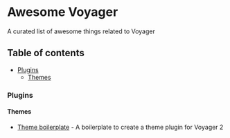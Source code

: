 # Awesome Voyager
A curated list of awesome things related to Voyager

## Table of contents

- [Plugins](#plugins)
  - [Themes](#themes)
  
  
  
### Plugins
#### Themes
 - [Theme boilerplate](https://github.com/voyager-admin/voyager-theme-boilerplate) - A boilerplate to create a theme plugin for Voyager 2
